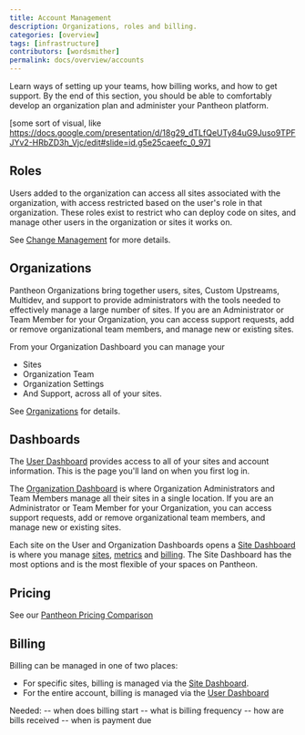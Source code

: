 ```yaml
---
title: Account Management
description: Organizations, roles and billing.
categories: [overview]
tags: [infrastructure]
contributors: [wordsmither]
permalink: docs/overview/accounts
---
```


Learn ways of setting up your teams, how billing works, and how to get support.  By the end of this section, you should be able to comfortably develop an organization plan and administer your Pantheon platform. 

[some sort of visual, like https://docs.google.com/presentation/d/18g29_dTLfQeUTy84uG9Juso9TPFJYv2-HRbZD3h_Vjc/edit#slide=id.g5e25caeefc_0_97]

## Roles

Users added to the organization can access all sites associated with the organization, with access restricted based on the user's role in that organization. These roles exist to restrict who can deploy code on sites, and manage other users in the organization or sites it works on.

See [Change Management](/change-management) for more details.

## Organizations

Pantheon Organizations bring together users, sites, Custom Upstreams, Multidev, and support to provide administrators with the tools needed to effectively manage a large number of sites. If you are an Administrator or Team Member for your Organization, you can access support requests, add or remove organizational team members, and manage new or existing sites.

From your Organization Dashboard you can manage your
- Sites
- Organization Team
- Organization Settings
- And Support, across all of your sites.


See [Organizations](/organizations) for details. 

## Dashboards

The [User Dashboard](/user-dashboard) provides access to all of your sites and account information. This is the page you'll land on when you first log in.

The [Organization Dashboard](/organization-dashboard) is where Organization Administrators and Team Members manage all their sites in a single location. If you are an Administrator or Team Member for your Organization, you can access support requests, add or remove organizational team members, and manage new or existing sites.

Each site on the User and Organization Dashboards opens a [Site Dashboard](/site-plan) is where you manage [sites](/site-plan/), [metrics](/metrics/) and [billing](/site-billing/). The Site Dashboard has the most options and is the most flexible of your spaces on Pantheon. 

## Pricing

See our [Pantheon Pricing Comparison](https://pantheon.io/pricing-comparison)

## Billing

Billing can be managed in one of two places:

- For specific sites, billing is managed via the [Site Dashboard](/site-billing).
- For the entire account, billing is managed via the [User Dashboard](/account-billing)

Needed:
-- when does billing start
-- what is billing frequency
-- how are bills received
-- when is payment due
